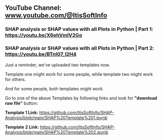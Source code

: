 ## YouTube Channel: www.youtube.com/@ItisSoftInfo

### SHAP analysis or SHAP values with all Plots in Python | Part 1: https://youtu.be/X6ehVmlV2Go

### SHAP analysis or SHAP values with all Plots in Python | Part 2: https://youtu.be/BTnl07_l2H4

Just a reminder, we've uploaded two templates now.

Template one might work for some people, while template two might work for others.

And for some people, both templates might work.

Go to one of the above Templates by following links and look for **"download raw file"** button:

**Template 1 Link:** https://github.com/ItisSoftInfo/SHAP-Analysis/blob/main/SHAP%20Template%201.ipynb

**Template 2 Link:** https://github.com/ItisSoftInfo/SHAP-Analysis/blob/main/SHAP%20Template%202.ipynb
